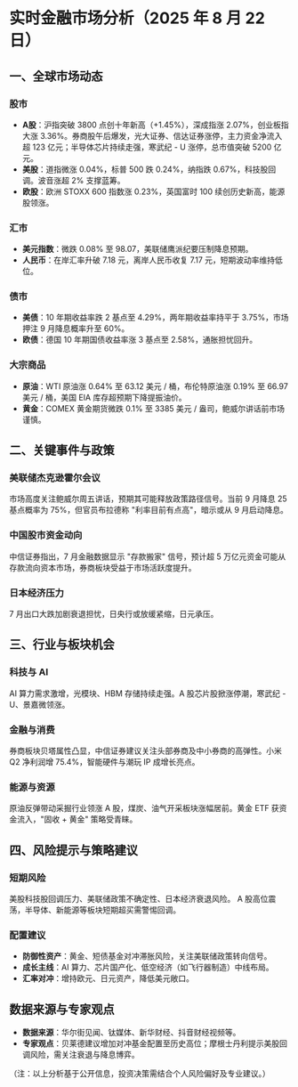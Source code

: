 # 实时金融市场分析（2025 年 8 月 22 日）

## 一、全球市场动态

### 股市
- **A股**：沪指突破 3800 点创十年新高（+1.45%），深成指涨 2.07%，创业板指大涨 3.36%。券商股午后爆发，光大证券、信达证券涨停，主力资金净流入超 123 亿元；半导体芯片持续走强，寒武纪 - U 涨停，总市值突破 5200 亿元。
- **美股**：道指微涨 0.04%，标普 500 跌 0.24%，纳指跌 0.67%，科技股回调。波音涨超 2% 支撑蓝筹。
- **欧股**：欧洲 STOXX 600 指数涨 0.23%，英国富时 100 续创历史新高，能源股领涨。

### 汇市
- **美元指数**：微跌 0.08% 至 98.07，美联储鹰派纪要压制降息预期。
- **人民币**：在岸汇率升破 7.18 元，离岸人民币收复 7.17 元，短期波动率维持低位。

### 债市
- **美债**：10 年期收益率跌 2 基点至 4.29%，两年期收益率持平于 3.75%，市场押注 9 月降息概率升至 60%。
- **欧债**：德国 10 年期国债收益率涨 3 基点至 2.58%，通胀担忧回升。

### 大宗商品
- **原油**：WTI 原油涨 0.64% 至 63.12 美元 / 桶，布伦特原油涨 0.19% 至 66.97 美元 / 桶，美国 EIA 库存超预期下降提振油价。
- **黄金**：COMEX 黄金期货微跌 0.1% 至 3385 美元 / 盎司，鲍威尔讲话前市场谨慎。

## 二、关键事件与政策

### 美联储杰克逊霍尔会议
市场高度关注鲍威尔周五讲话，预期其可能释放政策路径信号。当前 9 月降息 25 基点概率为 75%，但官员布拉德称 "利率目前有点高"，暗示或从 9 月启动降息。

### 中国股市资金动向
中信证券指出，7 月金融数据显示 "存款搬家" 信号，预计超 5 万亿元资金可能从存款流向资本市场，券商板块受益于市场活跃度提升。

### 日本经济压力
7 月出口大跌加剧衰退担忧，日央行或放缓紧缩，日元承压。

## 三、行业与板块机会

### 科技与 AI
AI 算力需求激增，光模块、HBM 存储持续走强。A 股芯片股掀涨停潮，寒武纪 - U、景嘉微领涨。

### 金融与消费
券商板块贝塔属性凸显，中信证券建议关注头部券商及中小券商的高弹性。小米 Q2 净利润增 75.4%，智能硬件与潮玩 IP 成增长亮点。

### 能源与资源
原油反弹带动采掘行业领涨 A 股，煤炭、油气开采板块涨幅居前。黄金 ETF 获资金流入，"固收 + 黄金" 策略受青睐。

## 四、风险提示与策略建议

### 短期风险
美股科技股回调压力、美联储政策不确定性、日本经济衰退风险。
A 股高位震荡，半导体、新能源等板块短期超买需警惕回调。

### 配置建议
- **防御性资产**：黄金、短债基金对冲滞胀风险，关注美联储政策转向信号。
- **成长主线**：AI 算力、芯片国产化、低空经济（如飞行器制造）中线布局。
- **汇率对冲**：增持欧元、日元资产，降低美元敞口。

## 数据来源与专家观点
- **数据来源**：华尔街见闻、钛媒体、新华财经、抖音财经视频等。
- **专家观点**：贝莱德建议增加对冲基金配置至历史高位；摩根士丹利提示美股回调风险，需关注衰退与降息博弈。

（注：以上分析基于公开信息，投资决策需结合个人风险偏好及专业建议。）